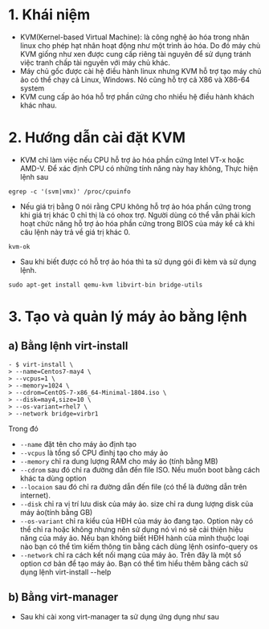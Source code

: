 # 1. Khái niệm 
- KVM(Kernel-based Virtual Machine): là công nghệ ảo hóa trong nhân linux cho phép hạt nhân hoạt động như một trình ảo hóa. Do đó máy chủ KVM giống như xen được cung cấp riêng tài nguyên để sử dụng tránh việc tranh chấp tài nguyên với máy chủ khác.
- Máy chủ gốc được cài hệ điều hành linux nhưng KVM hỗ trợ tạo máy chủ ảo có thể chạy cả Linux, Windows. Nó cũng hỗ trợ cả X86 và X86-64 system
-  KVM cung cấp ảo hóa hỗ trợ phần cứng cho nhiều hệ điều hành khách khác nhau. 
# 2. Hướng dẫn cài đặt KVM 
- KVM chỉ làm việc nếu CPU hỗ trợ ảo hóa phần cứng Intel VT-x hoặc AMD-V. Để xác định CPU có những tính năng này hay không, Thực hiện lệnh sau
```
egrep -c '(svm|vmx)' /proc/cpuinfo
```
- Nếu giá trị bằng 0 nói rằng CPU không hỗ trợ ảo hóa phần cứng trong khi giá trị khác 0 chỉ thị là có ohox trợ. Người dùng có thể vẫn phải kích hoạt chức năng hỗ trợ ảo hóa phần cứng trong BIOS của máy kể cả khi câu lệnh này trả về giá trị khác 0.
```
kvm-ok
```
- Sau khi biết được có hỗ trợ ảo hóa thì ta sử dụng gói đi kèm và sử dụng lệnh. 
```
sudo apt-get install qemu-kvm libvirt-bin bridge-utils 
```
# 3. Tạo và quản lý máy ảo bằng lệnh
## a) Bằng lệnh virt-install 
```
- $ virt-install \
> --name=Centos7-may4 \
> --vcpus=1 \
> --memory=1024 \
> --cdrom=CentOS-7-x86_64-Minimal-1804.iso \
> --disk=may4,size=10 \
> --os-variant=rhel7 \
> --network bridge=virbr1
```
Trong đó

- `--name` đặt tên cho máy ảo định tạo
- `--vcpus` là tổng số CPU đinhj tạo cho máy ảo
- `--memory` chỉ ra dung lượng RAM cho máy ảo (tính bằng MB)
- `--cdrom` sau đó chỉ ra đường dẫn đến file ISO. Nếu muốn boot bằng cách khác ta dùng option 
- `--locaion` sau đó chỉ ra đường dẫn đến file (có thể là đường dẫn trên internet).
- `--disk` chỉ ra vị trí lưu disk của máy ảo. size chỉ ra dung lượng disk của máy ảo(tính bằng GB)
- `--os-variant` chỉ ra kiểu của HĐH của máy ảo đang tạo. Option này có thể chỉ ra hoặc không nhưng nên sử dụng nó vì nó sẽ cải thiện hiệu năng của máy ảo. Nếu bạn không biết HĐH hành của mình thuộc loại nào bạn có thể tìm kiếm thông tin bằng cách dùng lệnh osinfo-query os
- `--network` chỉ ra cách kết nối mạng của máy ảo. Trên đây là một số option cơ bản để tạo máy ảo. Bạn có thể tìm hiểu thêm bằng cách sử dụng lệnh virt-install --help
## b) Bằng virt-manager
- Sau khi cài xong virt-manager ta sử dụng ứng dụng như sau 
